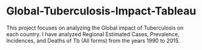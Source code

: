 # Global-Tuberculosis-Impact-Tableau
This project focuses on analyzing the Global impact of Tuberculosis on each country. I have analyzed Regional Estimated Cases, Prevalence, Incidences, and Deaths of Tb (All forms) from the years 1990 to 2015.
